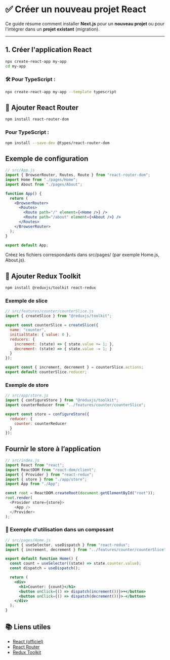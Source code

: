 # ✅ Créer un nouveau projet React

Ce guide résume comment installer **Next.js** pour un **nouveau projet** ou pour l'intégrer dans un **projet existant** (migration).

---

## 1. Créer l'application React
```bash
npx create-react-app my-app
cd my-app
```

### 🛠️ Pour TypeScript :

```bash
npx create-react-app my-app --template typescript
```

## 🚏 Ajouter React Router

```bash
npm install react-router-dom
```

### Pour TypeScript :

```bash
npm install --save-dev @types/react-router-dom
```

## Exemple de configuration

```jsx
// src/App.js
import { BrowserRouter, Routes, Route } from "react-router-dom";
import Home from "./pages/Home";
import About from "./pages/About";

function App() {
  return (
    <BrowserRouter>
      <Routes>
        <Route path="/" element={<Home />} />
        <Route path="/about" element={<About />} />
      </Routes>
    </BrowserRouter>
  );
}

export default App;

```

Créez les fichiers correspondants dans src/pages/ (par exemple Home.js, About.js).

## 🧠 Ajouter Redux Toolkit

```bash
npm install @reduxjs/toolkit react-redux
```

### Exemple de slice

```js
// src/features/counter/counterSlice.js
import { createSlice } from "@reduxjs/toolkit";

export const counterSlice = createSlice({
  name: "counter",
  initialState: { value: 0 },
  reducers: {
    increment: (state) => { state.value += 1; },
    decrement: (state) => { state.value -= 1; }
  }
});

export const { increment, decrement } = counterSlice.actions;
export default counterSlice.reducer;
```

### Exemple de store

```js
// src/app/store.js
import { configureStore } from "@reduxjs/toolkit";
import counterReducer from "../features/counter/counterSlice";

export const store = configureStore({
  reducer: {
    counter: counterReducer
  }
});
```

## Fournir le store à l’application

```js
// src/index.js
import React from "react";
import ReactDOM from "react-dom/client";
import { Provider } from "react-redux";
import { store } from "./app/store";
import App from "./App";

const root = ReactDOM.createRoot(document.getElementById("root"));
root.render(
  <Provider store={store}>
    <App />
  </Provider>
);
```

### 🧪 Exemple d'utilisation dans un composant

```jsx
// src/pages/Home.js
import { useSelector, useDispatch } from "react-redux";
import { increment, decrement } from "../features/counter/counterSlice";

export default function Home() {
  const count = useSelector((state) => state.counter.value);
  const dispatch = useDispatch();

  return (
    <div>
      <h1>Counter: {count}</h1>
      <button onClick={() => dispatch(increment())}>+</button>
      <button onClick={() => dispatch(decrement())}>-</button>
    </div>
  );
}
```

## 📚 Liens utiles

- [React (officiel)](https://react.dev/)
- [React Router](https://reactrouter.com/)
- [Redux Toolkit](https://chatgpt.com/c/68702611-8d5c-8005-8bfc-d94c851a6e99)
